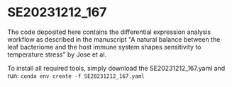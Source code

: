 # SE20231212_167

The code deposited here contains the differential expression analysis workflow as described in the manuscript "A natural balance between the leaf bacteriome and the host immune system shapes sensitivity to temperature stress" by Jose et al.

To install all required tools, simply download the SE20231212_167.yaml and run: `conda env create -f SE20231212_167.yaml`

